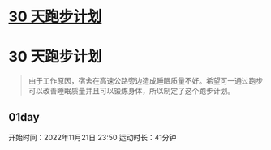 # [30 天跑步计划](https://github.com/yyaf/yyaf-blog/issues/7)

# 30 天跑步计划

> 由于工作原因，宿舍在高速公路旁边造成睡眠质量不好。希望可一通过跑步可以改善睡眠质量并且可以锻炼身体，所以制定了这个跑步计划。

## 01day

开始时间：2022年11月21日 23:50
运动时长：41分钟
